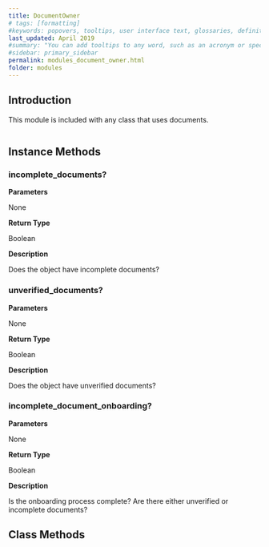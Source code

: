 ```yaml
---
title: DocumentOwner
# tags: [formatting]
#keywords: popovers, tooltips, user interface text, glossaries, definitions
last_updated: April 2019
#summary: "You can add tooltips to any word, such as an acronym or specialized term. Tooltips work well for glossary definitions, because you don't have to keep repeating the definition, nor do you assume the reader already knows the word's meaning."
#sidebar: primary_sidebar
permalink: modules_document_owner.html
folder: modules
---
```


## Introduction

This module is included with any class that uses documents.

```ruby
```

## Instance Methods

### incomplete_documents?

__Parameters__

None

__Return Type__

Boolean

__Description__

Does the object have incomplete documents?

### unverified_documents?

__Parameters__

None

__Return Type__

Boolean

__Description__

Does the object have unverified documents?

### incomplete_document_onboarding?

__Parameters__

None

__Return Type__

Boolean

__Description__

Is the onboarding process complete? Are there either unverified or incomplete documents?


## Class Methods
